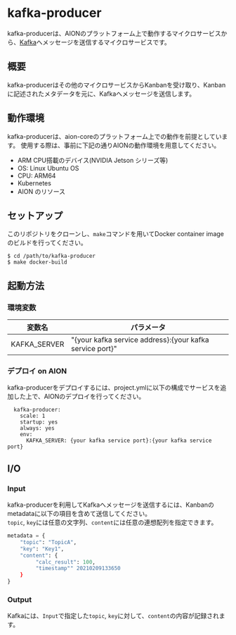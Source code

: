 # kafka-producer
kafka-producerは、AIONのプラットフォーム上で動作するマイクロサービスから、[Kafka](https://kafka.apache.org/)へメッセージを送信するマイクロサービスです。  

## 概要
kafka-producerはその他のマイクロサービスからKanbanを受け取り、Kanbanに記述されたメタデータを元に、Kafkaへメッセージを送信します。  

## 動作環境
kafka-producerは、aion-coreのプラットフォーム上での動作を前提としています。 使用する際は、事前に下記の通りAIONの動作環境を用意してください。

* ARM CPU搭載のデバイス(NVIDIA Jetson シリーズ等)   
* OS: Linux Ubuntu OS   
* CPU: ARM64     
* Kubernetes   
* AION のリソース   

## セットアップ
このリポジトリをクローンし、`make`コマンドを用いてDocker container imageのビルドを行ってください。
```
$ cd /path/to/kafka-producer
$ make docker-build
```

## 起動方法
### 環境変数
|変数名|パラメータ|
|-|-|
|KAFKA_SERVER|"{your kafka service address}:{your kafka service port}"|

### デプロイ on AION
kafka-producerをデプロイするには、project.ymlに以下の構成でサービスを追加した上で、AIONのデプロイを行ってください。
```
  kafka-producer:
    scale: 1
    startup: yes
    always: yes
    env:
      KAFKA_SERVER: {your kafka service port}:{your kafka service port}
```

## I/O
### Input
kafka-producerを利用してKafkaへメッセージを送信するには、Kanbanのmetadataに以下の項目を含めて送信してください。  
`topic`, `key`には任意の文字列、`content`には任意の連想配列を指定できます。

```Python
metadata = {
    "topic": "TopicA",
    "key": "Key1",
    "content": {
         "calc_result": 100,
         "timestamp"" 20210209133650
    }
}

```

### Output
Kafkaには、`Input`で指定した`topic`, `key`に対して、`content`の内容が記録されます。
